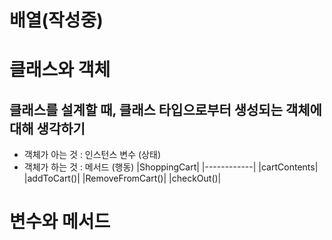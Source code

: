 # 배열(작성중)

# 클래스와 객체

## 클래스를 설계할 때, 클래스 타입으로부터 생성되는 객체에 대해 생각하기
- 객체가 아는 것 : 인스턴스 변수 (상태)
- 객체가 하는 것 : 메서드 (행동)
|ShoppingCart|
|------------|
|cartContents|
|addToCart()|
|RemoveFromCart()|
|checkOut()|

# 변수와 메서드
